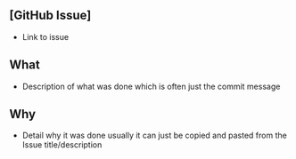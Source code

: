 ## [GitHub Issue]

* Link to issue

## What

* Description of what was done which is often just the commit message

## Why

* Detail why it was done usually it can just be copied and pasted from the Issue title/description

